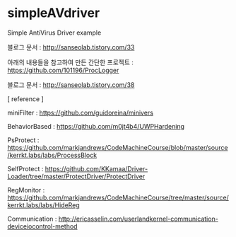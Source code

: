 # simpleAVdriver
Simple AntiVirus Driver example


블로그 문서 : http://sanseolab.tistory.com/33


아래의 내용들을 참고하여 만든 간단한 프로젝트 : https://github.com/101196/ProcLogger

블로그 문서 : http://sanseolab.tistory.com/38


[ reference ]

miniFilter : https://github.com/guidoreina/minivers

BehaviorBased : https://github.com/m0jt4b4/UWPHardening

PsProtect : https://github.com/markjandrews/CodeMachineCourse/blob/master/source/kerrkt.labs/labs/ProcessBlock

SelfProtect : https://github.com/KKamaa/Driver-Loader/tree/master/ProtectDriver/ProtectDriver

RegMonitor : https://github.com/markjandrews/CodeMachineCourse/tree/master/source/kerrkt.labs/labs/HideReg

Communication : http://ericasselin.com/userlandkernel-communication-deviceiocontrol-method

